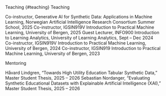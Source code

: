 Teaching {#teaching}
Teaching

  <autocolor>Co-instructor, Generative AI for Synthetic Data: Applications in Machine Learning, Norwegian Artificial Intelligence Research Consortium Summer School</autocolor>, 2025
  <autocolor>Co-instructor, IGSIN919V Introduction to Practical Machine Learning, University of Bergen</autocolor>, 2025
  <autocolor>Guest Lecturer, INFO900 Introduction to Learning Analytics, University of Learning Analytics</autocolor>, Sept – Dec 2024
  <autocolor>Co-instructor, IGSIN919V Introduction to Practical Machine Learning, University of Bergen</autocolor>, 2024
  <autocolor>Co-instructor, IGSIN919 Introduction to Practical Machine Learning, University of Bergen</autocolor>, 2023

Mentoring

  <autocolor>Håvard Lindgren, “Towards High Utility Education Tabular Synthetic Data,” Master Student Thesis</autocolor>, 2025 – 2026
  <autocolor>Sebastian Nordanger, “Evaluating Synthetic Educational Datasets with Explainable Artificial Intelligence (XAI),” Master Student Thesis</autocolor>, 2025 – 2026



